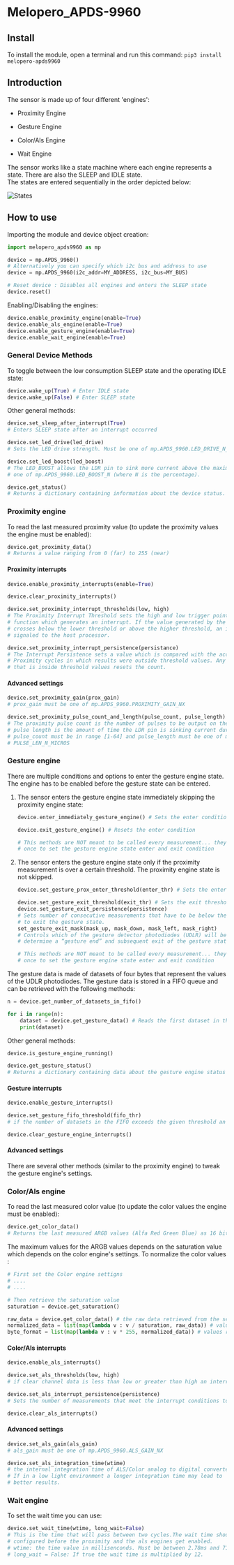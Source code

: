 # Melopero_APDS-9960

## Install

To install the module, open a terminal and run this command:
```pip3 install melopero-apds9960```  

## Introduction 

The sensor is made up of four different 'engines':

- Proximity Engine

- Gesture Engine

- Color/Als Engine

- Wait Engine

The sensor works like a state machine where each engine represents a state. There are also the SLEEP and IDLE state.  
The states are entered sequentially in the order depicted below:

![States](/images/states.png)

## How to use

Importing the module and device object creation:

```python
import melopero_apds9960 as mp

device = mp.APDS_9960()
# Alternatively you can specify which i2c bus and address to use
device = mp.APDS_9960(i2c_addr=MY_ADDRESS, i2c_bus=MY_BUS)

# Reset device : Disables all engines and enters the SLEEP state
device.reset()
```

Enabling/Disabling the engines:

```python
device.enable_proximity_engine(enable=True)
device.enable_als_engine(enable=True)
device.enable_gesture_engine(enable=True)
device.enable_wait_engine(enable=True)
```

### General Device Methods

To toggle between the low consumption SLEEP state and the operating IDLE state:  

```python
device.wake_up(True) # Enter IDLE state
device.wake_up(False) # Enter SLEEP state
```

Other general methods:  

```python
device.set_sleep_after_interrupt(True)
# Enters SLEEP state after an interrupt occurred

device.set_led_drive(led_drive)
# Sets the LED drive strength. Must be one of mp.APDS_9960.LED_DRIVE_N_mA

device.set_led_boost(led_boost)
# The LED_BOOST allows the LDR pin to sink more current above the maximum settings. Must be
# one of mp.APDS_9960.LED_BOOST_N (where N is the percentage).

device.get_status()
# Returns a dictionary containing information about the device status.
```

### Proximity engine

To read the last measured proximity value (to update the proximity values the engine must be enabled):

```python
device.get_proximity_data()
# Returns a value ranging from 0 (far) to 255 (near)
```

#### Proximity interrupts

```python
device.enable_proximity_interrupts(enable=True)

device.clear_proximity_interrupts()

device.set_proximity_interrupt_thresholds(low, high) 
# The Proximity Interrupt Threshold sets the high and low trigger points for the comparison
# function which generates an interrupt. If the value generated by the proximity channel,
# crosses below the lower threshold or above the higher threshold, an interrupt may be
# signaled to the host processor.

device.set_proximity_interrupt_persistence(persistance)
# The Interrupt Persistence sets a value which is compared with the accumulated amount
# Proximity cycles in which results were outside threshold values. Any Proximity result
# that is inside threshold values resets the count.
```

#### Advanced settings

```python
device.set_proximity_gain(prox_gain)
# prox_gain must be one of mp.APDS_9960.PROXIMITY_GAIN_NX

device.set_proximity_pulse_count_and_length(pulse_count, pulse_length)
# The proximity pulse count is the number of pulses to be output on the LDR pin. The proximity
# pulse length is the amount of time the LDR pin is sinking current during a proximity pulse.
# pulse_count must be in range [1-64] and pulse_length must be one of mp.APDS_9960.
# PULSE_LEN_N_MICROS
```

### Gesture engine

There are multiple conditions and options to enter the gesture engine state. The engine has to be enabled before the gesture state can be entered.

1)  
    The sensor enters the gesture engine state immediately skipping the proximity engine state:

    ```python
    device.enter_immediately_gesture_engine() # Sets the enter condition for the Gesture engine state to: enter immediately

    device.exit_gesture_engine() # Resets the enter condition

    # This methods are NOT meant to be called every measurement... they are called just
    # once to set the gesture engine state enter and exit condition
    ```

2)
    The sensor enters the gesture engine state only if the proximity measurement is over a certain threshold. The proximity engine state is not skipped.

    ```python
    device.set_gesture_prox_enter_threshold(enter_thr) # Sets the enter threshold

    device.set_gesture_exit_threshold(exit_thr) # Sets the exit threshold
    device.set_gesture_exit_persistence(persistence) 
    # Sets number of consecutive measurements that have to be below the exit threshold
    # to exit the gesture state.  
    set_gesture_exit_mask(mask_up, mask_down, mask_left, mask_right)
    # Controls which of the gesture detector photodiodes (UDLR) will be included to
    # determine a “gesture end” and subsequent exit of the gesture state machine

    # This methods are NOT meant to be called every measurement... they are called just
    # once to set the gesture engine state enter and exit condition
    ```

The gesture data is made of datasets of four bytes that represent the values of the UDLR photodiodes.
The gesture data is stored in a FIFO queue and can be retrieved with the following methods:  

```python
n = device.get_number_of_datasets_in_fifo()

for i in range(n):
    dataset = device.get_gesture_data() # Reads the first dataset in the queue
    print(dataset)
```

Other general methods:

```python
device.is_gesture_engine_running()

device.get_gesture_status() 
# Returns a dictionary containing data about the gesture engine status
```

#### Gesture interrupts

```python
device.enable_gesture_interrupts()

device.set_gesture_fifo_threshold(fifo_thr)
# if the number of datasets in the FIFO exceeds the given threshold an interrupt is generated.

device.clear_gesture_engine_interrupts()
```

#### Advanced settings

There are several other methods (similar to the proximity engine) to tweak the gesture engine's settings.

### Color/Als engine

To read the last measured color value (to update the color values the engine must be enabled):

```python
device.get_color_data()
# Returns the last measured ARGB values (Alfa Red Green Blue) as 16 bit integers
```

The maximum values for the ARGB values depends on the saturation value which depends on the color engine's settings. To normalize the color values :

```python
# First set the Color engine settigns
# ....
# ....

# Then retrieve the saturation value
saturation = device.get_saturation()

raw_data = device.get_color_data() # the raw data retrieved from the sensor 16 bit uints
normalized_data = list(map(lambda v : v / saturation, raw_data)) # values range from 0 to 1
byte_format = list(map(lambda v : v * 255, normalized_data)) # values range from 0 to 255
```

#### Color/Als interrupts

```python
device.enable_als_interrupts()

device.set_als_thresholds(low, high)
# if clear channel data is less than low or greater than high an interrupt is generated.

device.set_als_interrupt_persistence(persistence)
# Sets the number of measurements that meet the interrupt conditions to generate an interrupt.

device.clear_als_interrupts()
```

#### Advanced settings

```python
device.set_als_gain(als_gain)
# als_gain must be one of mp.APDS_9960.ALS_GAIN_NX

device.set_als_integration_time(wtime)
# the internal integration time of ALS/Color analog to digital converters.
# If in a low light environment a longer integration time may lead to
# better results.
```

### Wait engine

To set the wait time you can use:

```python
device.set_wait_time(wtime, long_wait=False)
# This is the time that will pass between two cycles.The wait time should be
# configured before the proximity and the als engines get enabled.
# wtime: the time value in millisenconds. Must be between 2.78ms and 712ms
# long_wait = False: If true the wait time is multiplied by 12.
```
